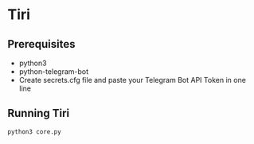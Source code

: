 # Tiri
## Prerequisites
* python3
* python-telegram-bot
* Create secrets.cfg file and paste your Telegram Bot API Token in one line

## Running Tiri
```
python3 core.py
```

